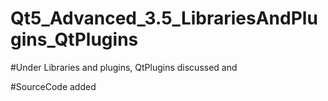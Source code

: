 # Qt5_Advanced_3.5_LibrariesAndPlugins_QtPlugins

#Under Libraries and plugins, QtPlugins discussed and

#SourceCode added

